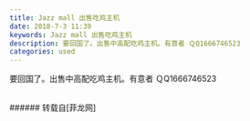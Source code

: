 ```yaml
---
title: Jazz mall 出售吃鸡主机
date: 2018-7-3 11:39
keywords: Jazz mall 出售吃鸡主机
description: 要回国了。出售中高配吃鸡主机。有意者 ＱQ1666746523
categories: used
---
```

<td class="t_f" id="postmessage_1473977">

要回国了。出售中高配吃鸡主机。有意者 ＱQ1666746523<br/>
<img alt="" border="0" class="zoom" data-cf-modified-6b8d66b2483c097cdcb91bb8-="" file="http://www.flw.ph/data/appbyme/upload/image/201807/03/c9UmJymitobG.jpg" id="aimg_i5E6j" lazyloadthumb="1" onclick="" onmouseover="" src="http://www.flw.ph/data/appbyme/upload/image/201807/03/c9UmJymitobG.jpg"/><br/>
<br/>
</td>
###### 转载自[菲龙网]